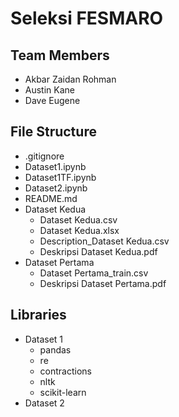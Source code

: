 # Seleksi FESMARO

## Team Members

- Akbar Zaidan Rohman
- Austin Kane
- Dave Eugene

## File Structure

- .gitignore
- Dataset1.ipynb
- Dataset1TF.ipynb
- Dataset2.ipynb
- README.md
- Dataset Kedua
  - Dataset Kedua.csv
  - Dataset Kedua.xlsx
  - Description_Dataset Kedua.csv
  - Deskripsi Dataset Kedua.pdf
- Dataset Pertama
  - Dataset Pertama_train.csv
  - Deskripsi Dataset Pertama.pdf

## Libraries

- Dataset 1
  - pandas
  - re
  - contractions
  - nltk
  - scikit-learn
- Dataset 2
